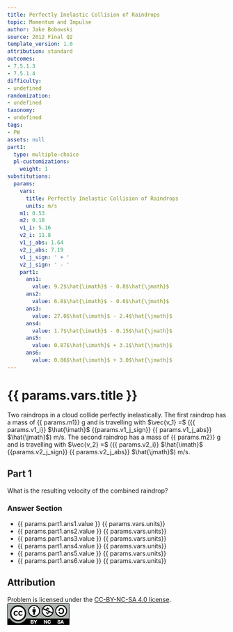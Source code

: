 ```yaml
---
title: Perfectly Inelastic Collision of Raindrops
topic: Momentum and Impulse
author: Jake Bobowski
source: 2012 Final Q2
template_version: 1.0
attribution: standard
outcomes:
- 7.5.1.3
- 7.5.1.4
difficulty:
- undefined
randomization:
- undefined
taxonomy:
- undefined
tags:
- PW
assets: null
part1:
  type: multiple-choice
  pl-customizations:
    weight: 1
substitutions:
  params:
    vars:
      title: Perfectly Inelastic Collision of Raindrops
      units: m/s
    m1: 0.53
    m2: 0.18
    v1_i: 5.16
    v2_i: 11.8
    v1_j_abs: 1.64
    v2_j_abs: 7.19
    v1_j_sign: ' + '
    v2_j_sign: ' - '
    part1:
      ans1:
        value: 9.2$\hat{\imath}$ - 0.8$\hat{\jmath}$
      ans2:
        value: 6.8$\hat{\imath}$ - 0.6$\hat{\jmath}$
      ans3:
        value: 27.0$\hat{\imath}$ - 2.4$\hat{\jmath}$
      ans4:
        value: 1.7$\hat{\imath}$ - 0.15$\hat{\jmath}$
      ans5:
        value: 0.87$\hat{\imath}$ + 3.1$\hat{\jmath}$
      ans6:
        value: 0.86$\hat{\imath}$ + 3.0$\hat{\jmath}$
---
```

# {{ params.vars.title }}
Two raindrops in a cloud collide perfectly inelastically. The first raindrop has a mass of {{ params.m1}} g and is travelling with $\vec{v_1} =$ ({{ params.v1_i}} $\hat{\imath}$ {{params.v1_j_sign}} {{ params.v1_j_abs}} $\hat{\jmath}$) m/s.
The second raindrop has a mass of {{ params.m2}} g and is travelling with $\vec{v_2} =$ ({{ params.v2_i}} $\hat{\imath}$ {{params.v2_j_sign}} {{ params.v2_j_abs}} $\hat{\jmath}$) m/s.

## Part 1

What is the resulting velocity of the combined raindrop?

### Answer Section

- {{ params.part1.ans1.value }} {{ params.vars.units}}
- {{ params.part1.ans2.value }} {{ params.vars.units}}
- {{ params.part1.ans3.value }} {{ params.vars.units}}
- {{ params.part1.ans4.value }} {{ params.vars.units}}
- {{ params.part1.ans5.value }} {{ params.vars.units}}
- {{ params.part1.ans6.value }} {{ params.vars.units}}

## Attribution

Problem is licensed under the [CC-BY-NC-SA 4.0 license](https://creativecommons.org/licenses/by-nc-sa/4.0/).<br> ![The Creative Commons 4.0 license requiring attribution-BY, non-commercial-NC, and share-alike-SA license.](https://raw.githubusercontent.com/firasm/bits/master/by-nc-sa.png)